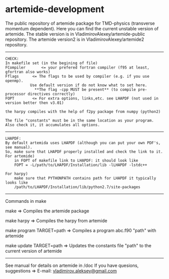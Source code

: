 # artemide-development
The public repository of artemide package for TMD-physics (transverse momentum dependent).
Here you can find the current unstable version of artemide.
The stable version is in VladimirovAlexey/artemide-public repository.
The artemide version2 is in VladimirovAlexey/artemide2 repository.

------------------------------------------------------------------------------------------------------
	CHECK:
	In makefile set (in the begining of file)
	FCompiler    	<= your prefered fortran compiler (f95 at least, gfortran also works)
	Fflags		<= The flags to be used by compiler (e.g. if you use openmp). 
 			   Use default version if do not know what to set here. 
       			 **The flag -cpp MUST be present** (to compile pre-processor directives correctly)
	FOPT		<= For extra options, links,etc. see LHAPDF (not used in version better then v3.01)
	
	the harpy compiles with the help of f2py package from numpy (python2)
	
	The file "constants" must be in the same location as your program. Also check it, it accumulates all options.


------------------------------------------------------------------------------------------------------
	LHAPDF:
	By default artemida uses LHAPDF (although you can put your own PDF's, see manual).
	So, make sure that LHAPDF properly installed and check the link to it.
	For artemide)
		in FOPT of makefile link to LHAPDF: it should look like
		FOPT = -L/path/to/LHAPDF/Installation/lib -lLHAPDF -lstdc++
	
	For harpy)
		make sure that PYTHONPATH contains path for LHAPDF it typically looks like
		/path/to/LHAPDF/Installation/lib/python2.7/site-packages

------------------------------------------------------------------------------------------------------
Commands in make

make
=> Compiles the artemide package

make harpy
=> Compiles the harpy from artemide

make program TARGET=path
=> Compiles a program abc.f90 "path" with artemide

make update TARGET=path
=> Updates the constants file "path" to the current version of artemide

-------------------------------------------------------------------------------------------------------
See manual for details on artemide  in /doc
If you have quesions, suggestions => E-mail: vladimirov.aleksey@gmail.com


